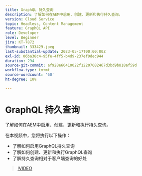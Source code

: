 ```yaml
---
title: GraphQL 持久查询
description: 了解如何在AEM中启用、创建、更新和执行持久查询。
version: Cloud Service
topic: Headless, Content Management
feature: GraphQL API
role: Developer
level: Beginner
jira: KT-7872
thumbnail: 333429.jpeg
last-substantial-update: 2023-05-17T00:00:00Z
exl-id: 06ba38c4-95fe-4ff5-b4d9-237ef9dec944
duration: 294
source-git-commit: af928e60410022f12207082467d3bd9b818af59d
workflow-type: tm+mt
source-wordcount: '60'
ht-degree: 10%

---
```


# GraphQL 持久查询

了解如何在AEM中启用、创建、更新和执行持久查询。

在本视频中，您将执行以下操作：

+ 了解如何启用GraphQL持久查询
+ 了解如何创建、更新和执行GraphQL查询
+ 了解持久查询相对于客户端查询的好处

>[!VIDEO](https://video.tv.adobe.com/v/333429?quality=12&learn=on)
